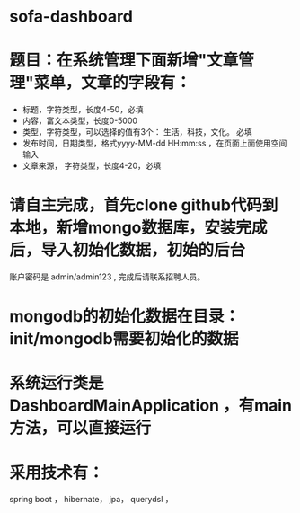 # sofa-dashboard

# 题目：在系统管理下面新增"文章管理"菜单，文章的字段有：
- 标题，字符类型，长度4-50，必填
- 内容，富文本类型，长度0-5000
- 类型，字符类型，可以选择的值有3个： 生活，科技，文化。 必填
- 发布时间，日期类型，格式yyyy-MM-dd HH:mm:ss ，在页面上面使用空间输入
- 文章来源， 字符类型，长度4-20，必填

# 请自主完成，首先clone github代码到本地，新增mongo数据库，安装完成后，导入初始化数据，初始的后台
账户密码是 admin/admin123 , 完成后请联系招聘人员。

# mongodb的初始化数据在目录： init/mongodb需要初始化的数据

# 系统运行类是 DashboardMainApplication ，有main方法，可以直接运行

# 采用技术有：
spring boot ， hibernate， jpa， querydsl ， 
